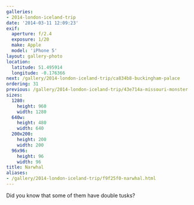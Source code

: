 ```yaml
---
galleries:
- 2014-london-iceland-trip
date: '2014-03-11 12:09:23'
exif:
  aperture: f/2.4
  exposure: 1/20
  make: Apple
  model: 'iPhone 5'
layout: gallery-photo
location:
  latitude: 51.495914
  longitude: -0.176366
next: /gallery/2014-london-iceland-trip/ca834b8-buckingham-palace
ordering: 31
previous: /gallery/2014-london-iceland-trip/43e714a-missouri-monster
sizes:
  1280:
    height: 960
    width: 1280
  640w:
    height: 480
    width: 640
  200x200:
    height: 200
    width: 200
  96x96:
    height: 96
    width: 96
title: Narwhal
aliases:
- /gallery/2014-london-iceland-trip/f9f25f0-narwhal.html
---
```


Did you know that some of them have double tusks?
